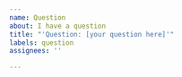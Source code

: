 ```yaml
---
name: Question
about: I have a question
title: "'Question: [your question here]'"
labels: question
assignees: ''

---
```




